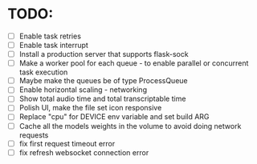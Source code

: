 # TODO:

- [ ] Enable task retries
- [ ] Enable task interrupt
- [ ] Install a production server that supports flask-sock
- [ ] Make a worker pool for each queue - to enable parallel or concurrent task execution
- [ ] Maybe make the queues be of type ProcessQueue
- [ ] Enable horizontal scaling - networking
- [ ] Show total audio time and total transcriptable time
- [ ] Polish UI, make the file set icon responsive
- [ ] Replace "cpu" for DEVICE env variable and set build ARG
- [ ] Cache all the models weights in the volume to avoid doing network requests
- [ ] fix first request timeout error
- [ ] fix refresh websocket connection error
